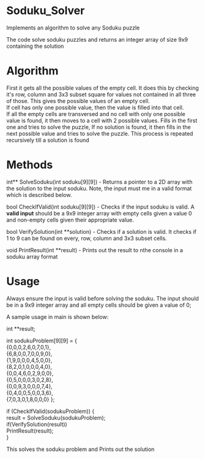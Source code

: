 # Soduku_Solver
Implements an algorithm to solve any Soduku puzzle

The code solve soduku puzzles and returns an integer array of size 9x9 containing the solution

# Algorithm
First it gets all the possible values of the empty cell. It does this by checking it's row, column and 3x3 subset square for values not contained in all three of those. This gives the possible values of an empty cell.<br/>
If cell has only one possible value, then the value is filled into that cell. <br/>
If all the empty cells are transversed and no cell with only one possible value is found, it then moves to a cell with 2 possible values. Fills in the first one and tries to solve the puzzle, If no solution is found, it then fills in the next possible value and tries to solve the puzzle. This process is repeated recursively till a solution is found

# Methods
int** SolveSoduku(int soduku[9][9])  - Returns a pointer to a 2D array with the solution to the input soduku. Note, the input must me in a valid format which is described below. <br/>

bool CheckIfValid(int soduku[9][9]) - Checks if the input soduku is valid. A <b>valid input</b> should be a 9x9 integer array with empty cells given a value 0 and non-empty cells given their appropriate value.<br/>

bool VerifySolution(int **solution) - Checks if a solution is valid. It checks if 1 to 9 can be found on every, row, column and 3x3 subset cells. <br/>

void PrintResult(int **result) - Prints out the result to nthe console in a soduku array format

# Usage
Always ensure the input is valid before solving the soduku. The input should be in a 9x9 integer array and all empty cells should be given a value of 0;

A sample usage in main is shown below:

int **result;

int sodukuProblem[9][9] =  {	 <br/>  {0,0,0,2,6,0,7,0,1}, <br/>
                                  {6,8,0,0,7,0,0,9,0}, <br/>
                                  {1,9,0,0,0,4,5,0,0}, <br/>
                                  {8,2,0,1,0,0,0,4,0}, <br/>
                                  {0,0,4,6,0,2,9,0,0}, <br/>
                                  {0,5,0,0,0,3,0,2,8}, <br/>
                                  {0,0,9,3,0,0,0,7,4}, <br/>
                                  {0,4,0,0,5,0,0,3,6}, <br/>
                                  {7,0,3,0,1,8,0,0,0} };
				  
if (CheckIfValid(sodukuProblem)) { <br/>
		result = SolveSoduku(sodukuProblem);  <br/>
		if(VerifySolution(result)) <br/>
			PrintResult(result); <br/>
	}
  
This solves the soduku problem and Prints out the solution
